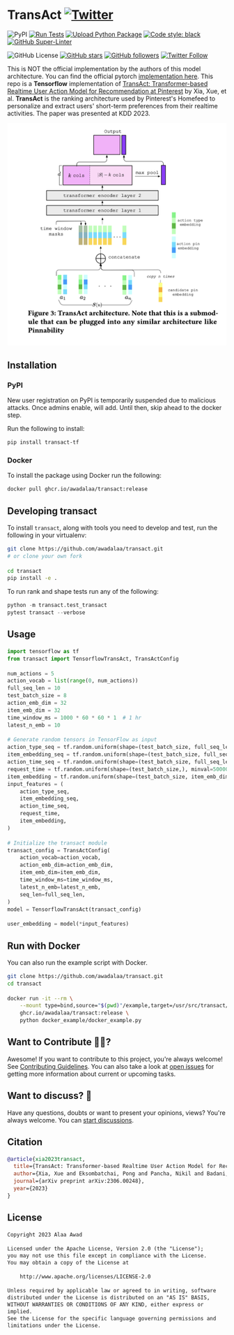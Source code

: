 # TransAct [![Twitter](https://img.shields.io/twitter/url?style=social&url=https%3A%2F%2Fgithub.com%2Fawadalaa%2Ftransact)](https://twitter.com/intent/tweet?text=Wow:&url=https%3A%2F%2Fgithub.com%2Fawadalaa%2Ftransact)

![PyPI](https://img.shields.io/pypi/v/transact-tf)
[![Run Tests](https://github.com/awadalaa/transact/actions/workflows/tests.yml/badge.svg)](https://github.com/awadalaa/transact/actions/workflows/tests.yml)
[![Upload Python Package](https://github.com/awadalaa/transact/actions/workflows/python-publish.yml/badge.svg)](https://github.com/awadalaa/transact/actions/workflows/python-publish.yml)
[![Code style: black](https://img.shields.io/badge/code%20style-black-000000.svg)](https://github.com/psf/black)
[![GitHub Super-Linter](https://github.com/awadalaa/transact/actions/workflows/linter.yml/badge.svg)](https://github.com/marketplace/actions/super-linter)


![GitHub License](https://img.shields.io/github/license/awadalaa/transact)
[![GitHub stars](https://img.shields.io/github/stars/awadalaa/transact?style=social)](https://github.com/awadalaa/transact/stargazers)
[![GitHub followers](https://img.shields.io/github/followers/awadalaa?label=Follow&style=social)](https://github.com/awadalaa)
[![Twitter Follow](https://img.shields.io/twitter/follow/awadalaa?style=social)](https://twitter.com/intent/follow?screen_name=awadalaa)

This is NOT the official implementation by the authors of this model architecture. You can find the official pytorch [implementation here](https://github.com/pinterest/transformer_user_action). This repo is a **Tensorflow** implementation of [TransAct: Transformer-based Realtime User Action Model for
Recommendation at Pinterest](https://dl.acm.org/doi/10.1145/3580305.3599918) by Xia, Xue, et al. **TransAct** is the ranking architecture 
used by Pinterest's Homefeed to personalize and extract users' short-term preferences from their realtime activities. The paper was presented at KDD 2023.

![](https://github.com/awadalaa/transact/blob/main/media/architecture.png)

## Installation

### PyPI

New user registration on PyPI is temporarily suspended due to malicious attacks. Once admins enable, will add. Until then, skip ahead to the docker step.

Run the following to install:

```sh
pip install transact-tf
```

### Docker

To install the package using Docker run the following:

```sh
docker pull ghcr.io/awadalaa/transact:release
```

## Developing transact

To install `transact`, along with tools you need to develop and test, run the following in your virtualenv:

```sh
git clone https://github.com/awadalaa/transact.git
# or clone your own fork

cd transact
pip install -e .
```

To run rank and shape tests run any of the following:

```py
python -m transact.test_transact
pytest transact --verbose
```

## Usage

```python
import tensorflow as tf
from transact import TensorflowTransAct, TransActConfig

num_actions = 5
action_vocab = list(range(0, num_actions))
full_seq_len = 10
test_batch_size = 8
action_emb_dim = 32
item_emb_dim = 32
time_window_ms = 1000 * 60 * 60 * 1  # 1 hr
latest_n_emb = 10

# Generate random tensors in TensorFlow as input
action_type_seq = tf.random.uniform(shape=(test_batch_size, full_seq_len), minval=0, maxval=num_actions, dtype=tf.int32)
item_embedding_seq = tf.random.uniform(shape=(test_batch_size, full_seq_len, item_emb_dim), dtype=tf.float32)
action_time_seq = tf.random.uniform(shape=(test_batch_size, full_seq_len), minval=0, maxval=num_actions, dtype=tf.int32)
request_time = tf.random.uniform(shape=(test_batch_size,), minval=500000, maxval=1000000, dtype=tf.int32)
item_embedding = tf.random.uniform(shape=(test_batch_size, item_emb_dim), dtype=tf.float32)
input_features = (
    action_type_seq,
    item_embedding_seq,
    action_time_seq,
    request_time,
    item_embedding,
)

# Initialize the transact module
transact_config = TransActConfig(
    action_vocab=action_vocab,
    action_emb_dim=action_emb_dim,
    item_emb_dim=item_emb_dim,
    time_window_ms=time_window_ms,
    latest_n_emb=latest_n_emb,
    seq_len=full_seq_len,
)
model = TensorflowTransAct(transact_config)

user_embedding = model(*input_features)

```

## Run with Docker

You can also run the example script with Docker.

```sh
git clone https://github.com/awadalaa/transact.git
cd transact

docker run -it --rm \
    --mount type=bind,source="$(pwd)"/example,target=/usr/src/transact/docker_example \
    ghcr.io/awadalaa/transact:release \
    python docker_example/docker_example.py
```

## Want to Contribute 🙋‍♂️?

Awesome! If you want to contribute to this project, you're always welcome! See [Contributing Guidelines](CONTRIBUTING.md). You can also take a look at [open issues](https://github.com/awadalaa/transact/issues) for getting more information about current or upcoming tasks.

## Want to discuss? 💬

Have any questions, doubts or want to present your opinions, views? You're always welcome. You can [start discussions](https://github.com/awadalaa/transact/discussions).

## Citation

```bibtex
@article{xia2023transact,
  title={TransAct: Transformer-based Realtime User Action Model for Recommendation at Pinterest},
  author={Xia, Xue and Eksombatchai, Pong and Pancha, Nikil and Badani, Dhruvil Deven and Wang, Po-Wei and Gu, Neng and Joshi, Saurabh Vishwas and Farahpour, Nazanin and Zhang, Zhiyuan and Zhai, Andrew},
  journal={arXiv preprint arXiv:2306.00248},
  year={2023}
}
```

## License

```
Copyright 2023 Alaa Awad

Licensed under the Apache License, Version 2.0 (the "License");
you may not use this file except in compliance with the License.
You may obtain a copy of the License at

    http://www.apache.org/licenses/LICENSE-2.0

Unless required by applicable law or agreed to in writing, software
distributed under the License is distributed on an "AS IS" BASIS,
WITHOUT WARRANTIES OR CONDITIONS OF ANY KIND, either express or implied.
See the License for the specific language governing permissions and
limitations under the License.
```
